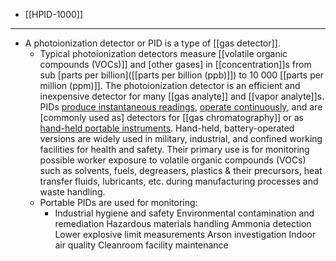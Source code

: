 - [[HPID-1000]]
- ---
- A photoionization detector or PID is a type of [[gas detector]].
    - Typical photoionization detectors measure [[volatile organic compounds (VOCs)]] and [other gases] in [[concentration]]s from sub [parts per billion]([[parts per billion (ppb)]]) to 10 000 [[parts per million (ppm)]]. The photoionization detector is an efficient and inexpensive detector for many [[gas analyte]] and [[vapor analyte]]s. PIDs [produce instantaneous readings](((H-yb4SU5Q))), [operate continuously](((bnC2WCf0h))), and are [commonly used as] detectors for [[gas chromatography]] or as [hand-held portable instruments](((RVT-MB2ge))). Hand-held, battery-operated versions are widely used in military, industrial, and confined working facilities for health and safety. Their primary use is for monitoring possible worker exposure to volatile organic compounds (VOCs) such as solvents, fuels, degreasers, plastics & their precursors, heat transfer fluids, lubricants, etc. during manufacturing processes and waste handling.
    - Portable PIDs are used for monitoring:
        - Industrial hygiene and safety
Environmental contamination and remediation
Hazardous materials handling
Ammonia detection
Lower explosive limit measurements
Arson investigation
Indoor air quality
Cleanroom facility maintenance
